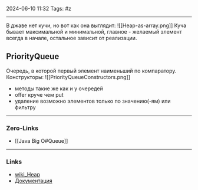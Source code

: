 2024-06-10 11:32
Tags: #z

___
В джаве нет кучи, но вот как она выглядит:
![[Heap-as-array.png]]
Куча бывает максимальной и минимальной, главное - желаемый элемент всегда в начале, остальное зависит от реализации.
## PriorityQueue
Очередь, в которой первый элемент наименьший по компаратору.
Конструкторы:
![[PriorityQueueConstructors.png]]
- методы такие же как и у очередей
- offer круче чем put
- удаление возможно элементов только по значению(-ям) или фильтру

___
### Zero-Links
 - [[Java Big O#Queue]]

___
### Links
- [wiki_Heap](https://en.wikipedia.org/wiki/Heap_(data_structure))
- [Документация](https://docs.oracle.com/en/java/javase/17/docs/api/java.base/java/util/PriorityQueue.html)